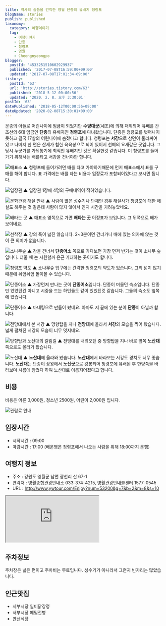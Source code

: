 ```yaml
---
title: 역사의 슬픔을 간직한 영월 단종의 유배지 청령포
blogName: stories
publish: published
taxonomy:
  category: 여행이야기
  tag:
    - 여행이야기
    - 단종
    - 청령포
    - 영월
    - Cheongnyeongpo
blogger:
  postId: '4533251510602929937'
  published: '2017-07-08T16:59:00+09:00'
  updated: '2017-07-08T17:01:34+09:00'
tistory:
  postId: '63'
  url: 'http://stories.tistory.com/63'
  published: '2018-5-12 00:00:56'
  updated: '2020. 2. 8. 오후 3:30:01'
postId: '63'
datePublished: '2018-05-12T00:00:56+09:00'
dateUpdated: '2020-02-08T15:30:01+09:00'
---
```


문종의 아들로 어린나이에 임금이 되었지만 **수양대군**(세조)에 의해 패위되어 유배를 간 조선의 6대 임금인 **단종**의 유배지인 **청령포**에 다녀왔습니다. 단종은 청령포를 벗어나지 못하고 결국 17살의 어린나이에 숨졌다고 합니다.
청령포는 **서강**으로 삼면이 둘러싸여 있고 나머지 한 면은 산세가 험한 육육봉으로 되어 있어서 천혜의 요새같은 곳입니다. 그당시 누군가를 가둬놓기에 최적인 유배지인 것은 확실한것 같습니다.
이 청령포를 들어가기 위해서는 배를타고 서강을 건너야만 합니다.

![매표소](images/20170504_105722-01.jpeg)
▲ 청령포에 들어가려면 배를 타고 가야하기때문에 먼저 매표소에서 표를 구매를 해야 합니다. 표 가격에는 배를 타는 비용과 입장료가 포함되어있다고 보시면 됩니다.

![입장권](images/20170504_110058-01.jpeg)
▲ 입장권 1장에 4명의 구매내역이 적혀있습니다.

![문화관광 해설 안내](images/20170504_105853-02.jpeg)
▲ 사람이 많은 성수기나 단체인 경우 해설사가 청령포에 대한 해설도 해주는 것 같은데 사람이 많지 않아서 인지 시간을 가려놓았네요.

![배타는 곳](images/20170504_105942-01.jpeg)
▲ 매표소 옆쪽으로 가면 **배타는 곳** 이정표가 보입니다. 그 뒤쪽으로 배가 보이네요.

![선착장](images/20170504_110557-01.jpeg)
▲ 강의 폭이 넓진 않습니다. 2~3분이면 건너가니 배에 있는 의자에 앉는 것이 큰 의미가 없습니다.

![소나무숲](images/20170504_111830-01.jpeg)
▲ 강을 건너서 **단종어소** 쪽으로 가다보면 가장 먼저 반기는 것이 소나무 숲입니다. 더울 때 는 시원할까 은근 기대하는 곳이기도 합니다.

![청령포 약도](images/20170504_111937-01.jpeg)
▲ 소나무숲 입구에는 간략한 청령포의 약도가 있습니다. 그리 넓지 않기 때문에 쉬엄쉬엄 돌아볼 수 있습니다.

![단종어소](images/20170504_112108-01.jpeg)
▲ 가장먼저 만나는 곳이 **단종어소**입니다. 단종이 머물던 숙소입니다. 단종만 있었던건 아니고 시중을 드는 하인들도 같이 있었던것 같습니다. 그들의 숙소도 옆쪽에 있습니다.

![단종어소](images/20170504_112313_HDR-01.jpeg)
▲ 마네킹으로 만들어 놨네요. 아마도 저 끝에 있는 분이 **단종**이 아닐까 합니다.

![전망대에서 본 서강](images/20170504_113216-01.jpeg)
▲ 망향탑을 지나 **전망대**에 올라서 **서강**의 모습을 찍어 봤습니다. 넓게 펼쳐진 서강의 모습이 너무 멋지네요.

![망향탑과 노산대의 갈림길](images/20170504_113543-01.jpeg)
▲ 전망대를 내려오던 중 망향탑을 지나 바로 옆쪽 **노산대**쪽으로도 올라가 봤습니다.

![노산대](images/20170504_113811-01.jpeg)
▲ **노산대**에 올라와 봤습니다. **노산대**에서 바라보는 서강도 경치도 너무 좋습니다. **노산대**는 단종이 상왕에서 **노산군**으로 강봉되어 청령포에 유배된 후 한양쪽을 바라보며 시름에 잠겼다 하여 노산대로 이름지어졌다고 합니다.

## 비용

비용은 어른 3,000원, 청소년 2500원, 어린이 2,000원 입니다.

![관람료 안내](images/20170504_105853-01.jpeg)

## 입장시간

- 시작시간 : 09:00
- 마감시간 : 17:00 (배운행은 청령포에서 나오는 사람을 위해 18:00까지 운행)

## 여행지 정보

- 주소 : 강원도 영월군 남면 광천리 산 67-1
- 연락처 : 영월종합관광안내소 033-374-4215, 영월관광안내콜센터 1577-0545
- URL : http://www.ywtour.com/Enjoy?num=53200&g=7&b=2&m=8&s=10

<div class='embed-responsive embed-responsive-16by9'>
    <iframe src='https://www.google.com/maps/embed?pb=!1m18!1m12!1m3!1d3179.0152152634446!2d128.44340001483468!3d37.1761093798729!2m3!1f0!2f0!3f0!3m2!1i1024!2i768!4f13.1!3m3!1m2!1s0x3563e8359d8f9c2b%3A0xc8a30f995080f732!2z7LKt66C57Y-s!5e0!3m2!1sko!2skr!4v1499500060760' class='embed-responsive-item' allowfullscreen></iframe>
</div>

## 주차정보

주차장은 넓은 편이고 주차비는 무료입니다. 성수기가 아니라서 그런지 빈자리는 많았습니다.

## 인근맛집

- 서부시장 일미닭강정
- 서부시장 메밀전병
- 만선식당
